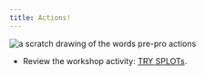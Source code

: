 ```yaml
---
title: Actions!
---
```


<img src="/course-in-a-box/img/prepro_actions.png" alt="a scratch drawing of the words pre-pro actions" class="img-fluid">

- Review the workshop activity: [TRY SPLOTs](http://libstory.ds.lib.uw.edu/trysplots).
